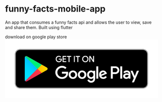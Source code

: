 
# funny-facts-mobile-app
An app that consumes a funny facts api and allows the user to view, save and share them. Built using flutter

download on google play store 
<a  style="width:100px; height:100px;" href="https://play.google.com/store/apps/details?id=com.aakadasoftwares.funny_facts">
<img src="https://raw.githubusercontent.com/SimonAndro/funny-facts-mobile-app/main/others/google-play-badge.png" />
 </a>
